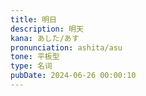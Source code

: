 ```yaml
---
title: 明日
description: 明天
kana: あした/あす
pronunciation: ashita/asu
tone: 平板型
type: 名词
pubDate: 2024-06-26 00:00:10
---
```


